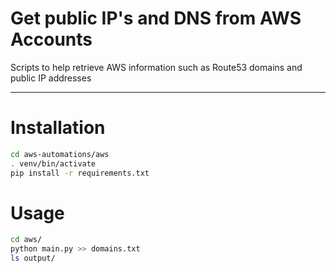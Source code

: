 # Get public IP's and DNS from AWS Accounts

Scripts to help retrieve AWS information such as Route53 domains and public IP addresses
- - - - - -

# Installation

```bash
cd aws-automations/aws
. venv/bin/activate
pip install -r requirements.txt
```

# Usage
```bash
cd aws/
python main.py >> domains.txt 
ls output/
```
